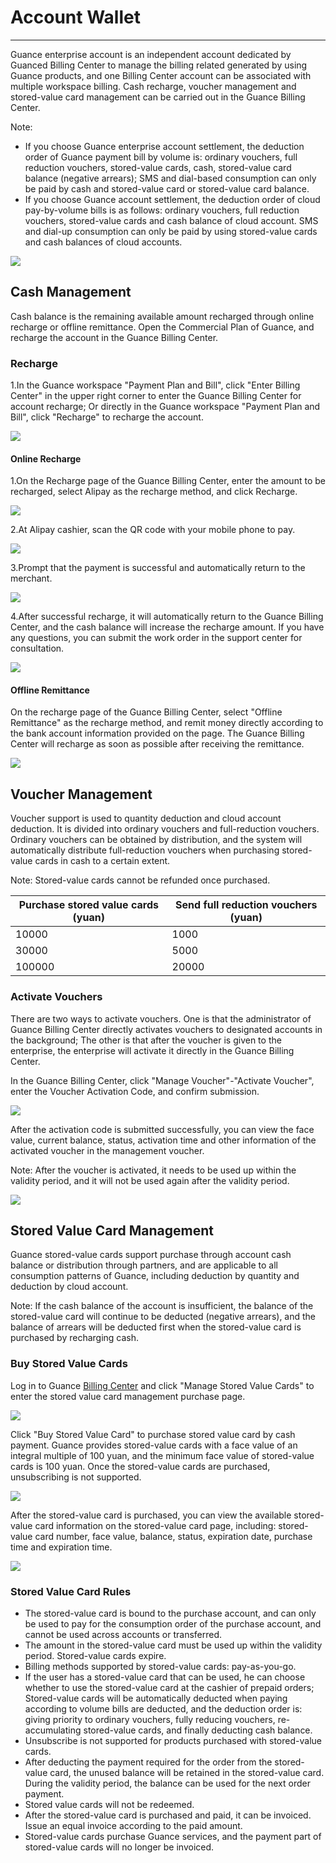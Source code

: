 # Account Wallet
---

Guance enterprise account is an independent account dedicated by Guanced Billing Center to manage the billing related generated by using Guance products, and one Billing Center account can be associated with multiple workspace billing. Cash recharge, voucher management and stored-value card management can be carried out in the Guance Billing Center.

Note:

- If you choose Guance enterprise account settlement, the deduction order of Guance payment bill by volume is: ordinary vouchers, full reduction vouchers, stored-value cards, cash, stored-value card balance (negative arrears); SMS and dial-based consumption can only be paid by cash and stored-value card or stored-value card balance.
- If you choose Guance account settlement, the deduction order of cloud pay-by-volume bills is as follows: ordinary vouchers, full reduction vouchers, stored-value cards and cash balance of cloud account. SMS and dial-up consumption can only be paid by using stored-value cards and cash balances of cloud accounts.

![](../../img/1.account_1.png)

## Cash Management

Cash balance is the remaining available amount recharged through online recharge or offline remittance. Open the Commercial Plan of Guance, and recharge the account in the Guance Billing Center.


### Recharge

1.In the Guance workspace "Payment Plan and Bill", click "Enter Billing Center" in the upper right corner to enter the Guance Billing Center for account recharge; Or directly in the Guance workspace "Payment Plan and Bill", click "Recharge" to recharge the account.

![](../../img/12.billing_1.png)

#### Online Recharge
1.On the Recharge page of the Guance Billing Center, enter the amount to be recharged, select Alipay as the recharge method, and click Recharge.

![](../../img/10.account_type_1.png)

2.At Alipay cashier, scan the QR code with your mobile phone to pay.

![](../../img/10.account_type_4.png)

3.Prompt that the payment is successful and automatically return to the merchant.

![](../../img/10.account_type_5.png)

4.After successful recharge, it will automatically return to the Guance Billing Center, and the cash balance will increase the recharge amount. If you have any questions, you can submit the work order in the support center for consultation.

![](../../img/1.account_2.png)

#### Offline Remittance

On the recharge page of the Guance Billing Center, select "Offline Remittance" as the recharge method, and remit money directly according to the bank account information provided on the page. The Guance Billing Center will recharge as soon as possible after receiving the remittance.

![](../../img/10.account_type_2.png)

## Voucher Management

Voucher support is used to quantity deduction and cloud account deduction. It is divided into ordinary vouchers and full-reduction vouchers. Ordinary vouchers can be obtained by distribution, and the system will automatically distribute full-reduction vouchers when purchasing stored-value cards in cash to a certain extent.

Note: Stored-value cards cannot be refunded once purchased.

| Purchase stored value cards (yuan) | Send full reduction vouchers (yuan) |
| --- | --- |
| 10000 | 1000 |
| 30000 | 5000 |
| 100000 | 20000 |



### Activate Vouchers

There are two ways to activate vouchers. One is that the administrator of Guance Billing Center directly activates vouchers to designated accounts in the background; The other is that after the voucher is given to the enterprise, the enterprise will activate it directly in the Guance Billing Center.

In the Guance Billing Center, click "Manage Voucher"-"Activate Voucher", enter the Voucher Activation Code, and confirm submission.

![](../../img/10.account_type_3.1.png)

After the activation code is submitted successfully, you can view the face value, current balance, status, activation time and other information of the activated voucher in the management voucher.

Note: After the voucher is activated, it needs to be used up within the validity period, and it will not be used again after the validity period.

![](../../img/16.account_2.png)


## Stored Value Card Management

Guance stored-value cards support purchase through account cash balance or distribution through partners, and are applicable to all consumption patterns of Guance, including deduction by quantity and deduction by cloud account.

Note: If the cash balance of the account is insufficient, the balance of the stored-value card will continue to be deducted (negative arrears), and the balance of arrears will be deducted first when the stored-value card is purchased by recharging cash.

### Buy Stored Value Cards

Log in to Guance [Billing Center](https://boss.guance.com) and click "Manage Stored Value Cards" to enter the stored value card management purchase page.

![](../../img/10.price_3.png)

Click "Buy Stored Value Card" to purchase stored value card by cash payment. Guance provides stored-value cards with a face value of an integral multiple of 100 yuan, and the minimum face value of stored-value cards is 100 yuan. Once the stored-value cards are purchased, unsubscribing is not supported.

![](../../img/10.price_4.png)

After the stored-value card is purchased, you can view the available stored-value card information on the stored-value card page, including: stored-value card number, face value, balance, status, expiration date, purchase time and expiration time.

![](../../img/10.price_5.png)

### Stored Value Card Rules

- The stored-value card is bound to the purchase account, and can only be used to pay for the consumption order of the purchase account, and cannot be used across accounts or transferred.
- The amount in the stored-value card must be used up within the validity period. Stored-value cards expire.
- Billing methods supported by stored-value cards: pay-as-you-go.
- If the user has a stored-value card that can be used, he can choose whether to use the stored-value card at the cashier of prepaid orders; Stored-value cards will be automatically deducted when paying according to volume bills are deducted, and the deduction order is: giving priority to ordinary vouchers, fully reducing vouchers, re-accumulating stored-value cards, and finally deducting cash balance.
- Unsubscribe is not supported for products purchased with stored-value cards.
- After deducting the payment required for the order from the stored-value card, the unused balance will be retained in the stored-value card. During the validity period, the balance can be used for the next order payment.
- Stored value cards will not be redeemed.
- After the stored-value card is purchased and paid, it can be invoiced. Issue an equal invoice according to the paid amount.
- Stored-value cards purchase Guance services, and the payment part of stored-value cards will no longer be invoiced.


